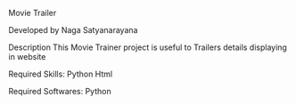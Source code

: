 Movie Trailer

Developed by Naga Satyanarayana

Description
This Movie Trainer project is useful to Trailers details displaying in website

Required Skills:
Python
Html

Required Softwares:
Python
